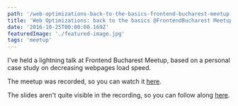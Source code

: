 ```yaml
---
path: '/web-optimizations-back-to-the-basics-frontend-bucharest-meetup'
title: 'Web Optimizations: back to the basics @FrontendBucharest Meetup'
date: '2016-10-25T00:00:00.169Z'
featuredImage: './featured-image.jpg'
tags: 'meetup'
---
```


I've held a lightning talk at Frontend Bucharest Meetup, based on a personal case study on decreasing webpages load speed.

The meetup was recorded, so you can watch it [here](https://www.youtube.com/watch?v=Sc61DNtECr4).

The slides aren't quite visible in the recording, so you can follow along [here](https://www.slideshare.net/RazvanRosu2/web-optimizations-back-to-the-basics-razvan-rosu).
